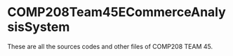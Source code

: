 # COMP208Team45ECommerceAnalysisSystem
These are all the sources codes and other files of COMP208 TEAM 45.
